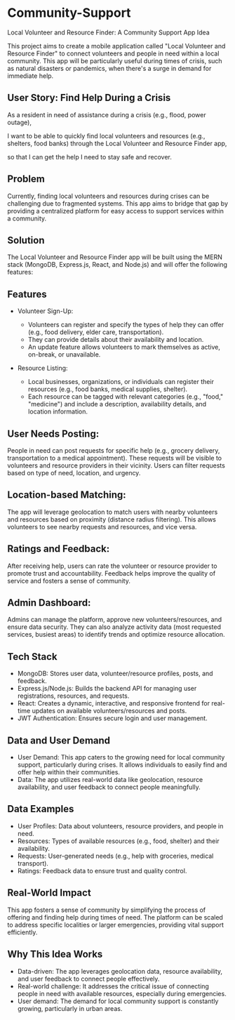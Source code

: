 # Community-Support
Local Volunteer and Resource Finder: A Community Support App
Idea

This project aims to create a mobile application called "Local Volunteer and Resource Finder" to connect volunteers and people in need within a local community. This app will be particularly useful during times of crisis, such as natural disasters or pandemics, when there's a surge in demand for immediate help.

## User Story: Find Help During a Crisis
As a resident in need of assistance during a crisis (e.g., flood, power outage),

I want to be able to quickly find local volunteers and resources (e.g., shelters, food banks) through the Local Volunteer and Resource Finder app,

so that I can get the help I need to stay safe and recover.

## Problem

Currently, finding local volunteers and resources during crises can be challenging due to fragmented systems. This app aims to bridge that gap by providing a centralized platform for easy access to support services within a community.

## Solution

The Local Volunteer and Resource Finder app will be built using the MERN stack (MongoDB, Express.js, React, and Node.js) and will offer the following features:

## Features

* Volunteer Sign-Up:

    * Volunteers can register and specify the types of help they can offer (e.g., food delivery, elder care, transportation).
    * They can provide details about their availability and location.
    * An update feature allows volunteers to mark themselves as active, on-break, or unavailable.

* Resource Listing:

    * Local businesses, organizations, or individuals can register their resources (e.g., food banks, medical supplies, shelter).
    * Each resource can be tagged with relevant categories (e.g., "food,"   "medicine") and include a description, availability details, and location information.

## User Needs Posting:

People in need can post requests for specific help (e.g., grocery delivery, transportation to a medical appointment).
These requests will be visible to volunteers and resource providers in their vicinity. Users can filter requests based on type of need, location, and urgency.

## Location-based Matching:

The app will leverage geolocation to match users with nearby volunteers and resources based on proximity (distance radius filtering). This allows volunteers to see nearby requests and resources, and vice versa.

## Ratings and Feedback:
After receiving help, users can rate the volunteer or resource provider to promote trust and accountability. Feedback helps improve the quality of service and fosters a sense of community.

## Admin Dashboard:

Admins can manage the platform, approve new volunteers/resources, and ensure data security.
They can also analyze activity data (most requested services, busiest areas) to identify trends and optimize resource allocation.

## Tech Stack

* MongoDB: Stores user data, volunteer/resource profiles, posts, and feedback.
* Express.js/Node.js: Builds the backend API for managing user registrations, resources, and requests.
* React: Creates a dynamic, interactive, and responsive frontend for real-time updates on available volunteers/resources and posts.
* JWT Authentication: Ensures secure login and user management.


## Data and User Demand

* User Demand: This app caters to the growing need for local community support, particularly during crises. It allows individuals to easily find and offer help within their communities.
* Data: The app utilizes real-world data like geolocation, resource availability, and user feedback to connect people meaningfully.

## Data Examples

* User Profiles: Data about volunteers, resource providers, and people in need.
* Resources: Types of available resources (e.g., food, shelter) and their availability.
* Requests: User-generated needs (e.g., help with groceries, medical transport).
* Ratings: Feedback data to ensure trust and quality control.

## Real-World Impact

This app fosters a sense of community by simplifying the process of offering and finding help during times of need. The platform can be scaled to address specific localities or larger emergencies, providing vital support efficiently.

## Why This Idea Works

* Data-driven: The app leverages geolocation data, resource availability, and user feedback to connect people effectively.
* Real-world challenge: It addresses the critical issue of connecting people in need with available resources, especially during emergencies.
* User demand: The demand for local community support is constantly growing, particularly in urban areas.
